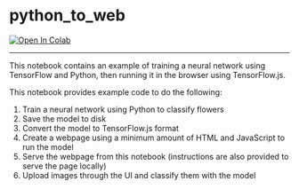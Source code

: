 # python_to_web

[![Open In Colab](https://colab.research.google.com/assets/colab-badge.svg)](https://colab.sandbox.google.com/github/MendezJesus/python_to_web/blob/main/python_to_web.ipynb)

---

This notebook contains an example of training a neural network using TensorFlow and Python, then running it in the browser using TensorFlow.js. 

This notebook provides example code to do the following:

1. Train a neural network using Python to classify flowers
1. Save the model to disk
1. Convert the model to TensorFlow.js format
1. Create a webpage using a minimum amount of HTML and JavaScript to run the model
1. Serve the webpage from this notebook (instructions are also provided to serve the page locally)
1. Upload images through the UI and classify them with the model
